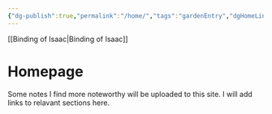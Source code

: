 ```yaml
---
{"dg-publish":true,"permalink":"/home/","tags":"gardenEntry","dgHomeLink":true,"dgPassFrontmatter":false}
---
```


[[Binding of Isaac|Binding of Isaac]]
# Homepage
Some notes I find more noteworthy will be uploaded to this site. I will add links to relavant sections here.